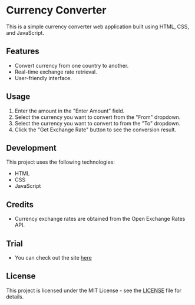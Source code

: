 # Currency Converter

This is a simple currency converter web application built using HTML, CSS, and JavaScript.

## Features

- Convert currency from one country to another.
- Real-time exchange rate retrieval.
- User-friendly interface.

## Usage

1. Enter the amount in the "Enter Amount" field.
2. Select the currency you want to convert from the "From" dropdown.
3. Select the currency you want to convert to from the "To" dropdown.
4. Click the "Get Exchange Rate" button to see the conversion result.

## Development

This project uses the following technologies:

- HTML
- CSS
- JavaScript

## Credits

- Currency exchange rates are obtained from the Open Exchange Rates API.

## Trial

- You can check out the site [here](https://atharvadeokar21.github.io/currency-converter/)
  
## License

This project is licensed under the MIT License - see the [LICENSE](LICENSE) file for details.
